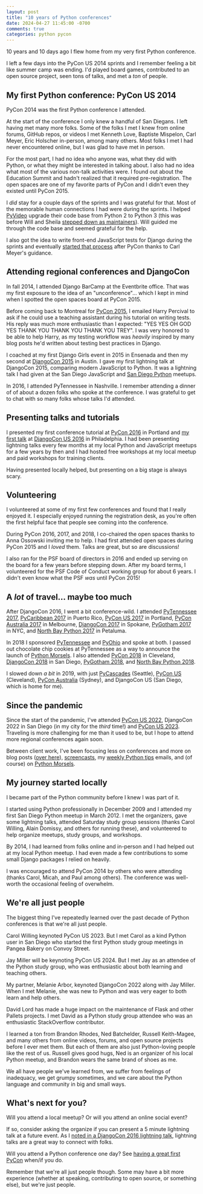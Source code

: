 ```yaml
---
layout: post
title: "10 years of Python conferences"
date: 2024-04-27 11:45:00 -0700
comments: true
categories: python pycon
---
```


10 years and 10 days ago I flew home from my very first Python conference.

I left a few days into the PyCon US 2014 sprints and I remember feeling a bit like summer camp was ending.
I'd played board games, contributed to an open source project, seen tons of talks, and met a *ton* of people.


## My first Python conference: PyCon US 2014

PyCon 2014 was the first Python conference I attended.

At the start of the conference I only knew a handful of San Diegans.
I left having met many more folks.
Some of the folks I met I knew from online forums, GitHub repos, or videos
I met Kenneth Love, Baptiste Mispelon, Carl Meyer, Eric Holscher in-person, among many others.
Most folks I met I had never encountered online, but I was glad to have met in person.

For the most part, I had no idea who anyone was, what they did with Python, or what they might be interested in talking about.
I also had no idea what most of the various non-talk activities were.
I found out about the Education Summit and hadn't realized that it required pre-registration.
The open spaces are one of my favorite parts of PyCon and I didn't even they existed until PyCon 2015.

I *did* stay for a couple days of the sprints and I was grateful for that.
Most of the memorable human connections I had were during the sprints.
I helped [PyVideo][] upgrade their code base from Python 2 to Python 3 (this was before Will and Sheila [stepped down as maintainers][pyvideo handoff]).
Will guided me through the code base and seemed grateful for the help.

I also got the idea to write front-end JavaScript tests for Django during the sprints and eventually [started that process][dep 0003] after PyCon thanks to Carl Meyer's guidance.


## Attending regional conferences and DjangoCon

In fall 2014, I attended Django BarCamp at the Eventbrite office.
That was my first exposure to the idea of an "unconference"... which I kept in mind when I spotted the open spaces board at PyCon 2015.

Before coming back to Montreal for [PyCon 2015](https://twitter.com/treyhunner/status/585969805796212736), I emailed Harry Percival to ask if he could use a teaching assistant during his tutorial on writing tests. His reply was much more enthusiastic than I expected: "YES YES OH GOD YES THANK YOU THANK YOU THANK YOU TREY".
I was very honored to be able to help Harry, as my testing workflow was *heavily* inspired by many blog posts he'd written about testing best practices in Django.

I coached at my first Django Girls event in 2015 in Ensenada and then my second at [DjangoCon 2015](https://twitter.com/algosuna/status/641421944005378048) in Austin. I gave my first lightning talk at DjangoCon 2015, comparing modern JavaScript to Python. It was a lightning talk I had given at the San Diego JavaScript and [San Diego Python][] meetups.

In 2016, I attended PyTennessee in Nashville. I remember attending a dinner of of about a dozen folks who spoke at the conference. I was grateful to get to chat with so many folks whose talks I'd attended.


## Presenting talks and tutorials

I presented my first conference tutorial at [PyCon 2016](https://twitter.com/treyhunner/status/737069721292439552) in Portland and [my first talk][] at [DjangoCon US 2016](https://twitter.com/asendecka/status/756851845012844544) in Philadelphia.
I had been presenting lightning talks every few months at my local Python and JavaScript meetups for a few years by then and I had hosted free workshops at my local meetup and paid workshops for training clients.

Having presented locally helped, but presenting on a big stage is always scary.


## Volunteering

I volunteered at some of my first few conferences and found that I really enjoyed it.
I especially enjoyed running the registration desk, as you're often the first helpful face that people see coming into the conference.

During PyCon 2016, 2017, and 2018, I co-chaired the open spaces thanks to Anna Ossowski inviting me to help.
I had first attended open spaces during PyCon 2015 and I *loved* them.
Talks are great, but so are discussions!

I also ran for the PSF board of directors in 2016 and ended up serving on the board for a few years before stepping down.
After my board terms, I volunteered for the PSF Code of Conduct working group for about 6 years.
I didn't even know what the PSF *was* until PyCon 2015!


## A *lot* of travel... maybe too much

After DjangoCon 2016, I went a bit conference-wild.
I attended [PyTennessee 2017](https://twitter.com/treyhunner/status/829412120370565120), [PyCaribbean 2017](https://twitter.com/PythonChat/status/845052805375295488) in Puerto Rico, [PyCon US 2017](https://twitter.com/loooorenanicole/status/866382369619562496) in Portland, [PyCon Australia 2017](https://twitter.com/asteracode/status/893274761727361024) in Melbourne, [DjangoCon 2017](https://twitter.com/TobiasMcNulty/status/896570680933703681) in Spokane, [PyGotham 2017](https://twitter.com/treyhunner/status/916890505157468160) in NYC, and [North Bay Python 2017](https://twitter.com/treyhunner/status/937441419966296064) in Petaluma.

In 2018 I sponsored [PyTennessee](https://twitter.com/treyhunner/status/962862235734495232) and [PyOhio](https://twitter.com/jmwatt3/status/1023713820752183296) and spoke at both.
I passed out chocolate chip cookies at PyTennessee as a way to announce the launch of [Python Morsels][].
I also attended [PyCon 2018](https://twitter.com/treyhunner/status/996881842820272128) in Cleveland, [DjangoCon 2018](https://www.flickr.com/photos/144080672@N05/31764542868/) in San Diego, [PyGotham 2018](https://twitter.com/treyhunner/status/1048340952451047425), and [North Bay Python 2018](https://twitter.com/nnja/status/1058589935618318336).

I slowed down *a bit* in 2019, with just [PyCascades](https://twitter.com/LaylaSells_cshs/status/1100058649227972609) (Seattle), [PyCon US](https://twitter.com/mariatta/status/1125534406851084288) (Cleveland), [PyCon Australia](https://twitter.com/juliansequeira/status/1157106403598749698) (Sydney), and DjangoCon US (San Diego, which is home for me).


## Since the pandemic

Since the start of the pandemic, I've attended [PyCon US 2022](https://twitter.com/treyhunner/status/1519724687890128899), DjangoCon 2022 in San Diego (in my city for the *third* time!) and [PyCon US 2023](https://mastodon.social/@treyhunner/110243968672457367).
Traveling is more challenging for me than it used to be, but I hope to attend more regional conferences again soon.

Between client work, I've been focusing less on conferences and more on blog posts ([over here][python morsels blog]), [screencasts][], my [weekly Python tips][] emails, and (of course) on [Python Morsels][].


## My journey started locally

I became part of the Python community before I knew I was part of it.

I started using Python professionally in December 2009 and I attended my first San Diego Python meetup in March 2012.
I met the organizers, gave some lightning talks, attended Saturday study group sessions (thanks Carol Willing, Alain Domissy, and others for running these), and volunteered to help organize meetups, study groups, and workshops.

By 2014, I had learned from folks online and in-person and I had helped out at my local Python meetup.
I had even made a few contributions to some small Django packages I relied on heavily.

I was encouraged to attend PyCon 2014 by others who were attending (thanks Carol, Micah, and Paul among others).
The conference was well-worth the occasional feeling of overwhelm.


## We're all just people

The biggest thing I've repeatedly learned over the past decade of Python conferences is that we're all just people.

Carol Willing keynoted PyCon US 2023.
But I met Carol as a kind Python user in San Diego who started the first Python study group meetings in Pangea Bakery on Convoy Street.

Jay Miller will be keynoting PyCon US 2024.
But I met Jay as an attendee of the Python study group, who was enthusiastic about both learning and teaching others.

My partner, Melanie Arbor, keynoted DjangoCon 2022 along with Jay Miller.
When I met Melanie, she was new to Python and was very eager to both learn and help others.

David Lord has made a huge impact on the maintenance of Flask and other Pallets projects.
I met David as a Python study group attendee who was an enthusiastic StackOverflow contributor.

I learned a ton from Brandon Rhodes, Ned Batchelder, Russell Keith-Magee, and many others from online videos, forums, and open source projects before I ever met them.
But each of them are also just Python-loving people like the rest of us.
Russell gives good hugs, Ned is an organizer of his local Python meetup, and Brandon wears the same brand of shoes as me.

We all have people we've learned from, we suffer from feelings of inadequacy, we get grumpy sometimes, and we care about the Python language and community in big and small ways.


## What's next for you?

Will you attend a local meetup?
Or will you attend an online social event?

If so, consider asking the organize if you can present a 5 minute lightning talk at a future event.
As I [noted in a DjangoCon 2016 lightning talk][lightning talk talk], lightning talks are a great way to connect with folks.

Will you attend a Python conference one day?
See [having a great first PyCon][first pycon] when/if you do.

Remember that we're all just people though.
Some may have a bit more experience (whether at speaking, contributing to open source, or something else), but we're just people.


[pyvideo]: https://pyvideo.org
[pyvideo handoff]: https://pyvideo.org/pages/thanks-will-and-sheila.html
[dep 0003]: https://github.com/django/deps/blob/main/final/0003-javascript-tests.rst
[san diego python]: https://www.sandiegopython.org
[python morsels blog]: https://www.pythonmorsels.com/articles/
[screencasts]: https://www.youtube.com/@PythonMorsels
[weekly python tips]: https://www.pythonmorsels.com/newsletter/
[python morsels]: https://www.pythonmorsels.com
[my first talk]: https://pyvideo.org/djangocon-us-2016/readability-counts.html
[lightning talk talk]: https://youtu.be/aNHBr7q-KVw?si=Fryj6Ez4Cw7q-RAq
[first pycon]: https://treyhunner.com/2018/04/how-to-make-the-most-of-your-first-pycon/
